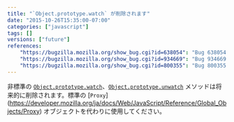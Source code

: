 ```yaml
---
title: "`Object.prototype.watch` が削除されます"
date: "2015-10-26T15:35:00-07:00"
categories: ["javascript"]
tags: []
versions: ["future"]
references:
    "https://bugzilla.mozilla.org/show_bug.cgi?id=638054": "Bug 638054 - JavaScript Object.prototype.watch should be removed, once an adequate debugger-only replacement exists"
    "https://bugzilla.mozilla.org/show_bug.cgi?id=934669": "Bug 934669 - Deprecate Object.prototype.{,un}watch, and make them warn when used"
    "https://bugzilla.mozilla.org/show_bug.cgi?id=800355": "Bug 800355 - Implement Object.observe"
---
```

非標準の [`Object.prototype.watch`](https://developer.mozilla.org/ja/docs/Web/JavaScript/Reference/Global_Objects/Object/watch)、[`Object.prototype.unwatch`](https://developer.mozilla.org/ja/docs/Web/JavaScript/Reference/Global_Objects/Object/unwatch) メソッドは将来的に削除されます。標準の [`Proxy`] (https://developer.mozilla.org/ja/docs/Web/JavaScript/Reference/Global_Objects/Proxy) オブジェクトを代わりに使用してください。
